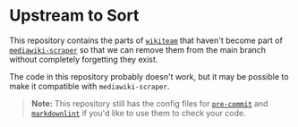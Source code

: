 # Upstream to Sort

This repository contains the parts of [`wikiteam`](https://github.com/WikiTeam/wikiteam/) that haven't become part of [`mediawiki-scraper`](https://github.com/mediawiki-client-tools/mediawiki-scraper/) so that we can remove them from the main branch without completely forgetting they exist.

The code in this repository probably doesn't work, but it may be possible to make it compatible with `mediawiki-scraper`.

> **Note:** This repository still has the config files for [`pre-commit`](https://pre-commit.com/) and [`markdownlint`](https://marketplace.visualstudio.com/items?itemName=DavidAnson.vscode-markdownlint) if you'd like to use them to check your code.
